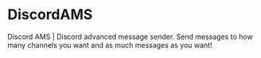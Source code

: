 # DiscordAMS
Discord AMS | Discord advanced message sender. Send messages to how many channels you want and as much messages as you want!
